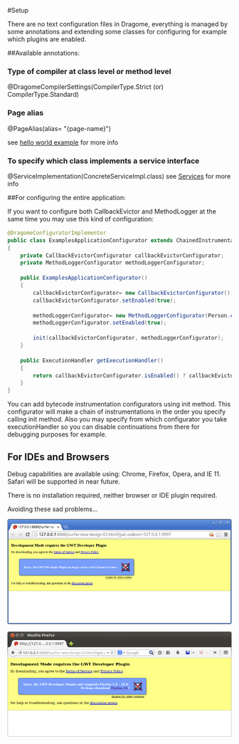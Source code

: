 #Setup

There are no text configuration files in Dragome, everything is managed by some annotations and extending some classes for configuring for example which plugins are enabled.

##Available annotations:

### Type of compiler at class level or method level
@DragomeCompilerSettings(CompilerType.Strict (or) CompilerType.Standard)

### Page alias 

@PageAlias(alias= "{page-name}")

see [hello world example](helloworld-app.md) for more info


### To specify which class implements a service interface

@ServiceImplementation(ConcreteServiceImpl.class)
see [Services](services.md) for more info


##For configuring the entire application:


If you want to configure both CallbackEvictor and MethodLogger at the same time you may use this kind of configuration:

``` Java
@DragomeConfiguratorImplementor
public class ExamplesApplicationConfigurator extends ChainedInstrumentationDragomeConfigurator
{
	private CallbackEvictorConfigurator callbackEvictorConfigurator;
	private MethodLoggerConfigurator methodLoggerConfigurator;

	public ExamplesApplicationConfigurator()
	{
		callbackEvictorConfigurator= new CallbackEvictorConfigurator();
		callbackEvictorConfigurator.setEnabled(true);

		methodLoggerConfigurator= new MethodLoggerConfigurator(Person.class.getName());
		methodLoggerConfigurator.setEnabled(true);

		init(callbackEvictorConfigurator, methodLoggerConfigurator);
	}

	public ExecutionHandler getExecutionHandler()
	{
		return callbackEvictorConfigurator.isEnabled() ? callbackEvictorConfigurator.getExecutionHandler() : super.getExecutionHandler();
	}
}
```

You can add bytecode instrumentation configurators using init method. This configurator will make a chain of instrumentations in the order you specify calling init method. Also you may specify from which configurator you take executionHandler so you can disable continuations from there for debugging purposes for example.



## For IDEs and Browsers

Debug capabilities are available using: Chrome, Firefox, Opera, and IE 11. Safari will be supported in near future.


There is no installation required, neither browser or IDE plugin required.

Avoiding these sad problems...

![alt text](gwt-plugin-chrome.png "gwt-plugin-chrome")

![alt text](gwt-plugin-firefox.png "gwt-plugin-firefox")



